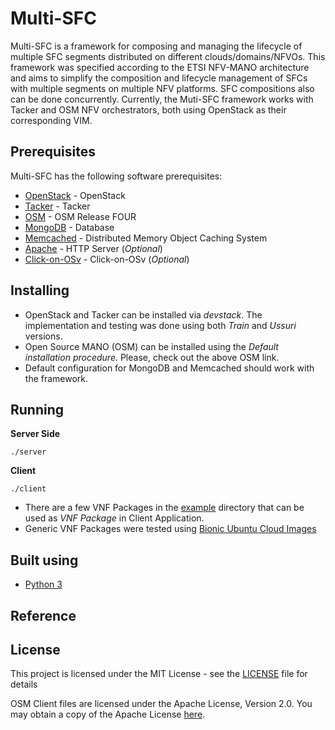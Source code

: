 # Multi-SFC

Multi-SFC is a framework for composing and managing the lifecycle of multiple SFC segments distributed on different clouds/domains/NFVOs. This framework was specified according to the ETSI NFV-MANO architecture and aims to simplify the composition and lifecycle management of SFCs with multiple segments on multiple NFV platforms. SFC compositions also can be done concurrently. Currently, the Muti-SFC framework works with Tacker and OSM NFV orchestrators, both using OpenStack as their corresponding VIM.

## Prerequisites

Multi-SFC has the following software prerequisites:

* [OpenStack](https://www.openstack.org/) - OpenStack
* [Tacker](https://wiki.openstack.org/wiki/Tacker) - Tacker
* [OSM](https://osm.etsi.org/wikipub/index.php/OSM_Release_FOUR) - OSM Release FOUR
* [MongoDB](https://www.mongodb.com/) - Database
* [Memcached](https://memcached.org/) - Distributed Memory Object Caching System
* [Apache](https://httpd.apache.org/) - HTTP Server (*Optional*)
* [Click-on-OSv](https://github.com/lmarcuzzo/click-on-osv) - Click-on-OSv (*Optional*)

## Installing

* OpenStack and Tacker can be installed via *devstack*. The implementation and testing was done using both *Train* and *Ussuri* versions.
* Open Source MANO (OSM) can be installed using the *Default installation procedure*. Please, check out the above OSM link.
* Default configuration for MongoDB and Memcached should work with the framework.

## Running

**Server Side**

```./server```

**Client**

```./client```

* There are a few VNF Packages in the [example](example) directory that can be used as *VNF Package* in Client Application.
* Generic VNF Packages were tested using [Bionic Ubuntu Cloud Images](https://cloud-images.ubuntu.com/bionic/)

## Built using

* [Python 3](https://www.python.org/)

## Reference



## License

This project is licensed under the MIT License - see the [LICENSE](LICENSE) file for details

OSM Client files are licensed under the Apache License, Version 2.0. You may obtain a copy of the Apache License [here](http://www.apache.org/licenses/LICENSE-2.0).

